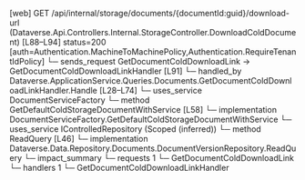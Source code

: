 [web] GET /api/internal/storage/documents/{documentId:guid}/download-url  (Dataverse.Api.Controllers.Internal.StorageController.DownloadColdDocument)  [L88–L94] status=200 [auth=Authentication.MachineToMachinePolicy,Authentication.RequireTenantIdPolicy]
  └─ sends_request GetDocumentColdDownloadLink -> GetDocumentColdDownloadLinkHandler [L91]
    └─ handled_by Dataverse.ApplicationService.Queries.Documents.GetDocumentColdDownloadLinkHandler.Handle [L28–L74]
      └─ uses_service DocumentServiceFactory
        └─ method GetDefaultColdStorageDocumentWithService [L58]
          └─ implementation DocumentServiceFactory.GetDefaultColdStorageDocumentWithService
      └─ uses_service IControlledRepository<DocumentVersion> (Scoped (inferred))
        └─ method ReadQuery [L46]
          └─ implementation Dataverse.Data.Repository.Documents.DocumentVersionRepository.ReadQuery
  └─ impact_summary
    └─ requests 1
      └─ GetDocumentColdDownloadLink
    └─ handlers 1
      └─ GetDocumentColdDownloadLinkHandler


